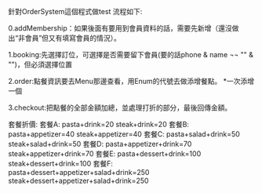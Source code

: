 針對OrderSystem這個程式做test
流程如下:

0.addMembership：如果後面有要用到會員資料的話，需要先新增（還沒做出“非會員”但又有填寫會員的情況）。

1.booking:先選擇訂位，可選擇是否需要留下會員(要的話phone & name ¬¬ "" & "")，但必須選擇位置

2.order:點餐資訊要去Menu那邊查看，用Enum的代號去做添增餐點。        *一次添增一個

3.checkout:把點餐的全部金額加總，並處理打折的部分，最後回傳金額。


套餐折價:
  套餐A:
    pasta+drink=20
    steak+drink=20
  套餐B:
    pasta+appetizer=40
    steak+appetizer=40
  套餐C:
    pasta+salad+drink=50
    steak+salad+drink=50
  套餐D:
    pasta+appetizer+drink=70
    steak+appetizer+drink=70
  套餐E:
    pasta+dessert+drink=100
    steak+dessert+drink=100
  套餐F:
    pasta+dessert+appetizer+salad+drink=250
    steak+dessert+appetizer+salad+drink=250
